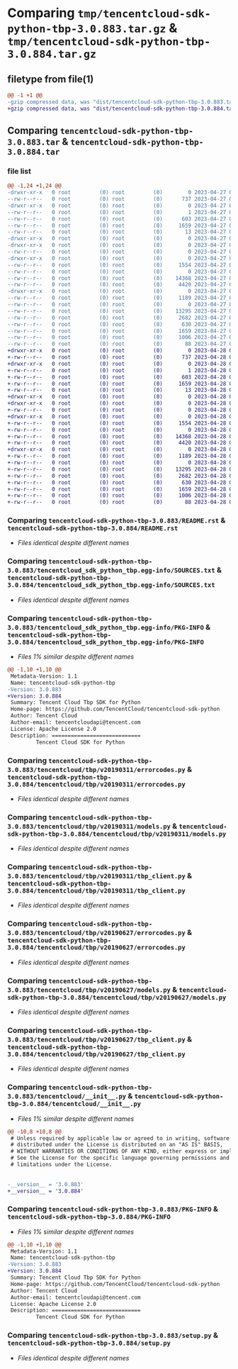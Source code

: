 # Comparing `tmp/tencentcloud-sdk-python-tbp-3.0.883.tar.gz` & `tmp/tencentcloud-sdk-python-tbp-3.0.884.tar.gz`

## filetype from file(1)

```diff
@@ -1 +1 @@
-gzip compressed data, was "dist/tencentcloud-sdk-python-tbp-3.0.883.tar", last modified: Thu Apr 27 00:52:36 2023, max compression
+gzip compressed data, was "dist/tencentcloud-sdk-python-tbp-3.0.884.tar", last modified: Fri Apr 28 02:39:28 2023, max compression
```

## Comparing `tencentcloud-sdk-python-tbp-3.0.883.tar` & `tencentcloud-sdk-python-tbp-3.0.884.tar`

### file list

```diff
@@ -1,24 +1,24 @@
-drwxr-xr-x   0 root         (0) root         (0)        0 2023-04-27 00:52:36.000000 tencentcloud-sdk-python-tbp-3.0.883/
--rw-r--r--   0 root         (0) root         (0)      737 2023-04-27 00:52:36.000000 tencentcloud-sdk-python-tbp-3.0.883/README.rst
-drwxr-xr-x   0 root         (0) root         (0)        0 2023-04-27 00:52:36.000000 tencentcloud-sdk-python-tbp-3.0.883/tencentcloud_sdk_python_tbp.egg-info/
--rw-r--r--   0 root         (0) root         (0)        1 2023-04-27 00:52:36.000000 tencentcloud-sdk-python-tbp-3.0.883/tencentcloud_sdk_python_tbp.egg-info/dependency_links.txt
--rw-r--r--   0 root         (0) root         (0)      603 2023-04-27 00:52:36.000000 tencentcloud-sdk-python-tbp-3.0.883/tencentcloud_sdk_python_tbp.egg-info/SOURCES.txt
--rw-r--r--   0 root         (0) root         (0)     1659 2023-04-27 00:52:36.000000 tencentcloud-sdk-python-tbp-3.0.883/tencentcloud_sdk_python_tbp.egg-info/PKG-INFO
--rw-r--r--   0 root         (0) root         (0)       13 2023-04-27 00:52:36.000000 tencentcloud-sdk-python-tbp-3.0.883/tencentcloud_sdk_python_tbp.egg-info/top_level.txt
-drwxr-xr-x   0 root         (0) root         (0)        0 2023-04-27 00:52:36.000000 tencentcloud-sdk-python-tbp-3.0.883/tencentcloud/
-drwxr-xr-x   0 root         (0) root         (0)        0 2023-04-27 00:52:36.000000 tencentcloud-sdk-python-tbp-3.0.883/tencentcloud/tbp/
--rw-r--r--   0 root         (0) root         (0)        0 2023-04-27 00:52:36.000000 tencentcloud-sdk-python-tbp-3.0.883/tencentcloud/tbp/__init__.py
-drwxr-xr-x   0 root         (0) root         (0)        0 2023-04-27 00:52:36.000000 tencentcloud-sdk-python-tbp-3.0.883/tencentcloud/tbp/v20190311/
--rw-r--r--   0 root         (0) root         (0)     1554 2023-04-27 00:52:36.000000 tencentcloud-sdk-python-tbp-3.0.883/tencentcloud/tbp/v20190311/errorcodes.py
--rw-r--r--   0 root         (0) root         (0)        0 2023-04-27 00:52:36.000000 tencentcloud-sdk-python-tbp-3.0.883/tencentcloud/tbp/v20190311/__init__.py
--rw-r--r--   0 root         (0) root         (0)    14368 2023-04-27 00:52:36.000000 tencentcloud-sdk-python-tbp-3.0.883/tencentcloud/tbp/v20190311/models.py
--rw-r--r--   0 root         (0) root         (0)     4420 2023-04-27 00:52:36.000000 tencentcloud-sdk-python-tbp-3.0.883/tencentcloud/tbp/v20190311/tbp_client.py
-drwxr-xr-x   0 root         (0) root         (0)        0 2023-04-27 00:52:36.000000 tencentcloud-sdk-python-tbp-3.0.883/tencentcloud/tbp/v20190627/
--rw-r--r--   0 root         (0) root         (0)     1189 2023-04-27 00:52:36.000000 tencentcloud-sdk-python-tbp-3.0.883/tencentcloud/tbp/v20190627/errorcodes.py
--rw-r--r--   0 root         (0) root         (0)        0 2023-04-27 00:52:36.000000 tencentcloud-sdk-python-tbp-3.0.883/tencentcloud/tbp/v20190627/__init__.py
--rw-r--r--   0 root         (0) root         (0)    13295 2023-04-27 00:52:36.000000 tencentcloud-sdk-python-tbp-3.0.883/tencentcloud/tbp/v20190627/models.py
--rw-r--r--   0 root         (0) root         (0)     2682 2023-04-27 00:52:36.000000 tencentcloud-sdk-python-tbp-3.0.883/tencentcloud/tbp/v20190627/tbp_client.py
--rw-r--r--   0 root         (0) root         (0)      630 2023-04-27 00:52:36.000000 tencentcloud-sdk-python-tbp-3.0.883/tencentcloud/__init__.py
--rw-r--r--   0 root         (0) root         (0)     1659 2023-04-27 00:52:36.000000 tencentcloud-sdk-python-tbp-3.0.883/PKG-INFO
--rw-r--r--   0 root         (0) root         (0)     1006 2023-04-27 00:52:36.000000 tencentcloud-sdk-python-tbp-3.0.883/setup.py
--rw-r--r--   0 root         (0) root         (0)       88 2023-04-27 00:52:36.000000 tencentcloud-sdk-python-tbp-3.0.883/setup.cfg
+drwxr-xr-x   0 root         (0) root         (0)        0 2023-04-28 02:39:28.000000 tencentcloud-sdk-python-tbp-3.0.884/
+-rw-r--r--   0 root         (0) root         (0)      737 2023-04-28 02:39:28.000000 tencentcloud-sdk-python-tbp-3.0.884/README.rst
+drwxr-xr-x   0 root         (0) root         (0)        0 2023-04-28 02:39:28.000000 tencentcloud-sdk-python-tbp-3.0.884/tencentcloud_sdk_python_tbp.egg-info/
+-rw-r--r--   0 root         (0) root         (0)        1 2023-04-28 02:39:28.000000 tencentcloud-sdk-python-tbp-3.0.884/tencentcloud_sdk_python_tbp.egg-info/dependency_links.txt
+-rw-r--r--   0 root         (0) root         (0)      603 2023-04-28 02:39:28.000000 tencentcloud-sdk-python-tbp-3.0.884/tencentcloud_sdk_python_tbp.egg-info/SOURCES.txt
+-rw-r--r--   0 root         (0) root         (0)     1659 2023-04-28 02:39:28.000000 tencentcloud-sdk-python-tbp-3.0.884/tencentcloud_sdk_python_tbp.egg-info/PKG-INFO
+-rw-r--r--   0 root         (0) root         (0)       13 2023-04-28 02:39:28.000000 tencentcloud-sdk-python-tbp-3.0.884/tencentcloud_sdk_python_tbp.egg-info/top_level.txt
+drwxr-xr-x   0 root         (0) root         (0)        0 2023-04-28 02:39:28.000000 tencentcloud-sdk-python-tbp-3.0.884/tencentcloud/
+drwxr-xr-x   0 root         (0) root         (0)        0 2023-04-28 02:39:28.000000 tencentcloud-sdk-python-tbp-3.0.884/tencentcloud/tbp/
+-rw-r--r--   0 root         (0) root         (0)        0 2023-04-28 02:39:28.000000 tencentcloud-sdk-python-tbp-3.0.884/tencentcloud/tbp/__init__.py
+drwxr-xr-x   0 root         (0) root         (0)        0 2023-04-28 02:39:28.000000 tencentcloud-sdk-python-tbp-3.0.884/tencentcloud/tbp/v20190311/
+-rw-r--r--   0 root         (0) root         (0)     1554 2023-04-28 02:39:28.000000 tencentcloud-sdk-python-tbp-3.0.884/tencentcloud/tbp/v20190311/errorcodes.py
+-rw-r--r--   0 root         (0) root         (0)        0 2023-04-28 02:39:28.000000 tencentcloud-sdk-python-tbp-3.0.884/tencentcloud/tbp/v20190311/__init__.py
+-rw-r--r--   0 root         (0) root         (0)    14368 2023-04-28 02:39:28.000000 tencentcloud-sdk-python-tbp-3.0.884/tencentcloud/tbp/v20190311/models.py
+-rw-r--r--   0 root         (0) root         (0)     4420 2023-04-28 02:39:28.000000 tencentcloud-sdk-python-tbp-3.0.884/tencentcloud/tbp/v20190311/tbp_client.py
+drwxr-xr-x   0 root         (0) root         (0)        0 2023-04-28 02:39:28.000000 tencentcloud-sdk-python-tbp-3.0.884/tencentcloud/tbp/v20190627/
+-rw-r--r--   0 root         (0) root         (0)     1189 2023-04-28 02:39:28.000000 tencentcloud-sdk-python-tbp-3.0.884/tencentcloud/tbp/v20190627/errorcodes.py
+-rw-r--r--   0 root         (0) root         (0)        0 2023-04-28 02:39:28.000000 tencentcloud-sdk-python-tbp-3.0.884/tencentcloud/tbp/v20190627/__init__.py
+-rw-r--r--   0 root         (0) root         (0)    13295 2023-04-28 02:39:28.000000 tencentcloud-sdk-python-tbp-3.0.884/tencentcloud/tbp/v20190627/models.py
+-rw-r--r--   0 root         (0) root         (0)     2682 2023-04-28 02:39:28.000000 tencentcloud-sdk-python-tbp-3.0.884/tencentcloud/tbp/v20190627/tbp_client.py
+-rw-r--r--   0 root         (0) root         (0)      630 2023-04-28 02:39:28.000000 tencentcloud-sdk-python-tbp-3.0.884/tencentcloud/__init__.py
+-rw-r--r--   0 root         (0) root         (0)     1659 2023-04-28 02:39:28.000000 tencentcloud-sdk-python-tbp-3.0.884/PKG-INFO
+-rw-r--r--   0 root         (0) root         (0)     1006 2023-04-28 02:39:28.000000 tencentcloud-sdk-python-tbp-3.0.884/setup.py
+-rw-r--r--   0 root         (0) root         (0)       88 2023-04-28 02:39:28.000000 tencentcloud-sdk-python-tbp-3.0.884/setup.cfg
```

### Comparing `tencentcloud-sdk-python-tbp-3.0.883/README.rst` & `tencentcloud-sdk-python-tbp-3.0.884/README.rst`

 * *Files identical despite different names*

### Comparing `tencentcloud-sdk-python-tbp-3.0.883/tencentcloud_sdk_python_tbp.egg-info/SOURCES.txt` & `tencentcloud-sdk-python-tbp-3.0.884/tencentcloud_sdk_python_tbp.egg-info/SOURCES.txt`

 * *Files identical despite different names*

### Comparing `tencentcloud-sdk-python-tbp-3.0.883/tencentcloud_sdk_python_tbp.egg-info/PKG-INFO` & `tencentcloud-sdk-python-tbp-3.0.884/tencentcloud_sdk_python_tbp.egg-info/PKG-INFO`

 * *Files 1% similar despite different names*

```diff
@@ -1,10 +1,10 @@
 Metadata-Version: 1.1
 Name: tencentcloud-sdk-python-tbp
-Version: 3.0.883
+Version: 3.0.884
 Summary: Tencent Cloud Tbp SDK for Python
 Home-page: https://github.com/TencentCloud/tencentcloud-sdk-python
 Author: Tencent Cloud
 Author-email: tencentcloudapi@tencent.com
 License: Apache License 2.0
 Description: ============================
         Tencent Cloud SDK for Python
```

### Comparing `tencentcloud-sdk-python-tbp-3.0.883/tencentcloud/tbp/v20190311/errorcodes.py` & `tencentcloud-sdk-python-tbp-3.0.884/tencentcloud/tbp/v20190311/errorcodes.py`

 * *Files identical despite different names*

### Comparing `tencentcloud-sdk-python-tbp-3.0.883/tencentcloud/tbp/v20190311/models.py` & `tencentcloud-sdk-python-tbp-3.0.884/tencentcloud/tbp/v20190311/models.py`

 * *Files identical despite different names*

### Comparing `tencentcloud-sdk-python-tbp-3.0.883/tencentcloud/tbp/v20190311/tbp_client.py` & `tencentcloud-sdk-python-tbp-3.0.884/tencentcloud/tbp/v20190311/tbp_client.py`

 * *Files identical despite different names*

### Comparing `tencentcloud-sdk-python-tbp-3.0.883/tencentcloud/tbp/v20190627/errorcodes.py` & `tencentcloud-sdk-python-tbp-3.0.884/tencentcloud/tbp/v20190627/errorcodes.py`

 * *Files identical despite different names*

### Comparing `tencentcloud-sdk-python-tbp-3.0.883/tencentcloud/tbp/v20190627/models.py` & `tencentcloud-sdk-python-tbp-3.0.884/tencentcloud/tbp/v20190627/models.py`

 * *Files identical despite different names*

### Comparing `tencentcloud-sdk-python-tbp-3.0.883/tencentcloud/tbp/v20190627/tbp_client.py` & `tencentcloud-sdk-python-tbp-3.0.884/tencentcloud/tbp/v20190627/tbp_client.py`

 * *Files identical despite different names*

### Comparing `tencentcloud-sdk-python-tbp-3.0.883/tencentcloud/__init__.py` & `tencentcloud-sdk-python-tbp-3.0.884/tencentcloud/__init__.py`

 * *Files 1% similar despite different names*

```diff
@@ -10,8 +10,8 @@
 # Unless required by applicable law or agreed to in writing, software
 # distributed under the License is distributed on an "AS IS" BASIS,
 # WITHOUT WARRANTIES OR CONDITIONS OF ANY KIND, either express or implied.
 # See the License for the specific language governing permissions and
 # limitations under the License.
 
 
-__version__ = '3.0.883'
+__version__ = '3.0.884'
```

### Comparing `tencentcloud-sdk-python-tbp-3.0.883/PKG-INFO` & `tencentcloud-sdk-python-tbp-3.0.884/PKG-INFO`

 * *Files 1% similar despite different names*

```diff
@@ -1,10 +1,10 @@
 Metadata-Version: 1.1
 Name: tencentcloud-sdk-python-tbp
-Version: 3.0.883
+Version: 3.0.884
 Summary: Tencent Cloud Tbp SDK for Python
 Home-page: https://github.com/TencentCloud/tencentcloud-sdk-python
 Author: Tencent Cloud
 Author-email: tencentcloudapi@tencent.com
 License: Apache License 2.0
 Description: ============================
         Tencent Cloud SDK for Python
```

### Comparing `tencentcloud-sdk-python-tbp-3.0.883/setup.py` & `tencentcloud-sdk-python-tbp-3.0.884/setup.py`

 * *Files identical despite different names*


